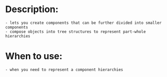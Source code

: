 # **Description:**
	- lets you create components that can be further divided into smaller components
	- compose objects into tree structures to represent part-whole hierarchies
	
# **When to use:**
    - when you need to represent a component hierarchies